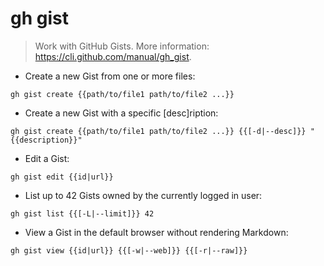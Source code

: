 # gh gist

> Work with GitHub Gists.
> More information: <https://cli.github.com/manual/gh_gist>.

- Create a new Gist from one or more files:

`gh gist create {{path/to/file1 path/to/file2 ...}}`

- Create a new Gist with a specific [desc]ription:

`gh gist create {{path/to/file1 path/to/file2 ...}} {{[-d|--desc]}} "{{description}}"`

- Edit a Gist:

`gh gist edit {{id|url}}`

- List up to 42 Gists owned by the currently logged in user:

`gh gist list {{[-L|--limit]}} 42`

- View a Gist in the default browser without rendering Markdown:

`gh gist view {{id|url}} {{[-w|--web]}} {{[-r|--raw]}}`
